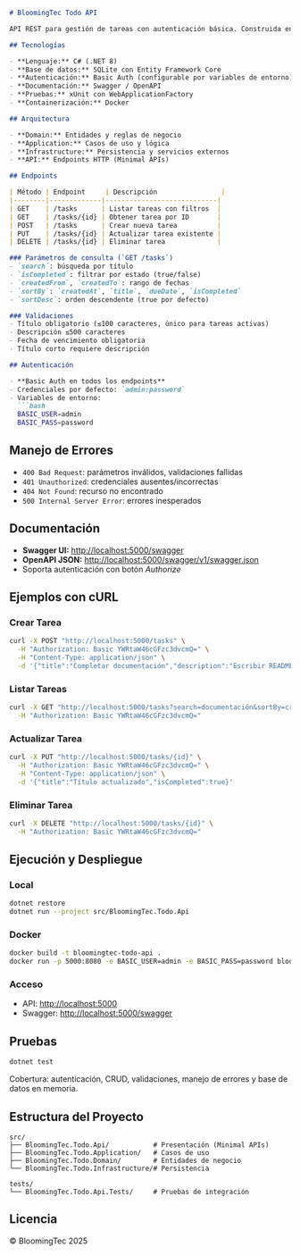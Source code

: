 ````markdown
# BloomingTec Todo API

API REST para gestión de tareas con autenticación básica. Construida en **.NET 8** con **arquitectura limpia**.

## Tecnologías

- **Lenguaje:** C# (.NET 8)
- **Base de datos:** SQLite con Entity Framework Core
- **Autenticación:** Basic Auth (configurable por variables de entorno)
- **Documentación:** Swagger / OpenAPI
- **Pruebas:** xUnit con WebApplicationFactory
- **Containerización:** Docker

## Arquitectura

- **Domain:** Entidades y reglas de negocio
- **Application:** Casos de uso y lógica
- **Infrastructure:** Persistencia y servicios externos
- **API:** Endpoints HTTP (Minimal APIs)

## Endpoints

| Método | Endpoint     | Descripción                |
|--------|-------------|----------------------------|
| GET    | /tasks      | Listar tareas con filtros  |
| GET    | /tasks/{id} | Obtener tarea por ID       |
| POST   | /tasks      | Crear nueva tarea          |
| PUT    | /tasks/{id} | Actualizar tarea existente |
| DELETE | /tasks/{id} | Eliminar tarea             |

### Parámetros de consulta (`GET /tasks`)
- `search`: búsqueda por título
- `isCompleted`: filtrar por estado (true/false)
- `createdFrom`, `createdTo`: rango de fechas
- `sortBy`: `createdAt`, `title`, `dueDate`, `isCompleted`
- `sortDesc`: orden descendente (true por defecto)

### Validaciones
- Título obligatorio (≤100 caracteres, único para tareas activas)
- Descripción ≤500 caracteres
- Fecha de vencimiento obligatoria
- Título corto requiere descripción

## Autenticación

- **Basic Auth en todos los endpoints**
- Credenciales por defecto: `admin:password`
- Variables de entorno:
  ```bash
  BASIC_USER=admin
  BASIC_PASS=password
````

## Manejo de Errores

* `400 Bad Request`: parámetros inválidos, validaciones fallidas
* `401 Unauthorized`: credenciales ausentes/incorrectas
* `404 Not Found`: recurso no encontrado
* `500 Internal Server Error`: errores inesperados

## Documentación

* **Swagger UI:** [http://localhost:5000/swagger](http://localhost:5000/swagger)
* **OpenAPI JSON:** [http://localhost:5000/swagger/v1/swagger.json](http://localhost:5000/swagger/v1/swagger.json)
* Soporta autenticación con botón *Authorize*

## Ejemplos con cURL

### Crear Tarea

```bash
curl -X POST "http://localhost:5000/tasks" \
  -H "Authorization: Basic YWRtaW46cGFzc3dvcmQ=" \
  -H "Content-Type: application/json" \
  -d '{"title":"Completar documentación","description":"Escribir README","dueDate":"2025-12-31T23:59:59Z"}'
```

### Listar Tareas

```bash
curl -X GET "http://localhost:5000/tasks?search=documentación&sortBy=createdAt" \
  -H "Authorization: Basic YWRtaW46cGFzc3dvcmQ="
```

### Actualizar Tarea

```bash
curl -X PUT "http://localhost:5000/tasks/{id}" \
  -H "Authorization: Basic YWRtaW46cGFzc3dvcmQ=" \
  -H "Content-Type: application/json" \
  -d '{"title":"Título actualizado","isCompleted":true}'
```

### Eliminar Tarea

```bash
curl -X DELETE "http://localhost:5000/tasks/{id}" \
  -H "Authorization: Basic YWRtaW46cGFzc3dvcmQ="
```

## Ejecución y Despliegue

### Local

```bash
dotnet restore
dotnet run --project src/BloomingTec.Todo.Api
```

### Docker

```bash
docker build -t bloomingtec-todo-api .
docker run -p 5000:8080 -e BASIC_USER=admin -e BASIC_PASS=password bloomingtec-todo-api
```

### Acceso

* API: [http://localhost:5000](http://localhost:5000)
* Swagger: [http://localhost:5000/swagger](http://localhost:5000/swagger)

## Pruebas

```bash
dotnet test
```

Cobertura: autenticación, CRUD, validaciones, manejo de errores y base de datos en memoria.

## Estructura del Proyecto

```
src/
├── BloomingTec.Todo.Api/           # Presentación (Minimal APIs)
├── BloomingTec.Todo.Application/   # Casos de uso
├── BloomingTec.Todo.Domain/        # Entidades de negocio
└── BloomingTec.Todo.Infrastructure/# Persistencia

tests/
└── BloomingTec.Todo.Api.Tests/     # Pruebas de integración
```

## Licencia

© BloomingTec 2025

```
```
